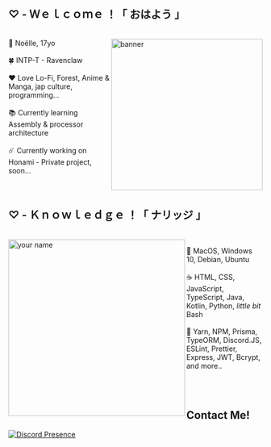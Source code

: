## ♡ - Ｗｅｌｃｏｍｅ ！「 おはよう 」
<br />
<img src="https://pm1.narvii.com/8080/6b58b394124cb71899e835f8b5c2104837822f00r1-736-736v2_hq.jpg" align="right" alt="banner" height="300px" />
🌙 Noëlle, 17yo
<br /> <br />
🍀 INTP-T - Ravenclaw
<br /> <br />
❤️ Love Lo-Fi, Forest, Anime & Manga, jap culture, programming... 
<br /> <br />
📚 Currently learning Assembly & processor architecture
<br /> <br />
☄️ Currently working on Honami - Private project, soon...
<br />

<br />
<br />

## ♡ - Ｋｎｏｗｌｅｄｇｅ ！「 ナリッジ 」
<br />

<img src="https://i.pinimg.com/originals/8c/d0/f2/8cd0f2bfb00bfae0c83fd512ecdd5bbc.png" alt="your name" width="350px" align="left"/>

🐧  MacOS, Windows 10, Debian, Ubuntu
 <br /> <br />
☕ HTML, CSS, JavaScript, TypeScript, Java, Kotlin, Python, <i>little bit</i> Bash
 <br /> <br />
🍂 Yarn, NPM, Prisma, TypeORM, Discord.JS, ESLint, Prettier, Express, JWT, Bcrypt, and more..

<br /><br />

## Contact Me!

<a href="https://discord.com/users/648950487554588702"><img align="center" alt="Discord Presence" src="https://lanyard.kyrie25.me/api/648950487554588702"/></a>
